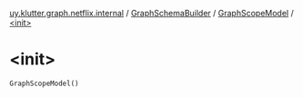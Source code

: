 [uy.klutter.graph.netflix.internal](../../index.md) / [GraphSchemaBuilder](../index.md) / [GraphScopeModel](index.md) / [&lt;init&gt;](.)


# &lt;init&gt;
`GraphScopeModel()`


